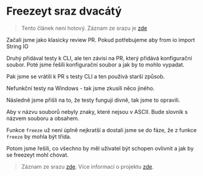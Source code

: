 # Freezeyt sraz dvacátý

> Tento článek není hotový. Záznam ze srazu je [zde](https://youtu.be/GXoRJMkDYhU)

Začali jsme jako klasicky review PR. Pokud potřebujeme aby from io import String IO

Druhý přidával testy k CLI, ale ten závisí na PR, který přidává konfigurační soubor. Poté jsme řešili konfigurační soubor a jak by to mohlo vypadat.

Pak jsme se vrátili k PR s testy CLI a ten používá starší způsob.

Nefunkční testy na Windows - tak jsme zkusili něco jiného.

Následně jsme přišli na to, že testy fungují divně, tak jsme to opravili.

Aby v názvu souborů nebyly znaky, které nejsou v ASCII. Bude slovník s názvem souboru a obsahem.

Funkce `freeze` už není úplně nejkratší a dostali jsme se do fáze, že z funkce `freeze` by mohla být třída.

Potom jsme řešili, co všechno by měl uživatel být schopen ovlivnit a jak by se freezeyt mohl chovat.

> Záznam ze srazu [zde](https://youtu.be/GXoRJMkDYhU).
> Více informací o projektu [zde](https://tinyurl.com/freezeyt).
